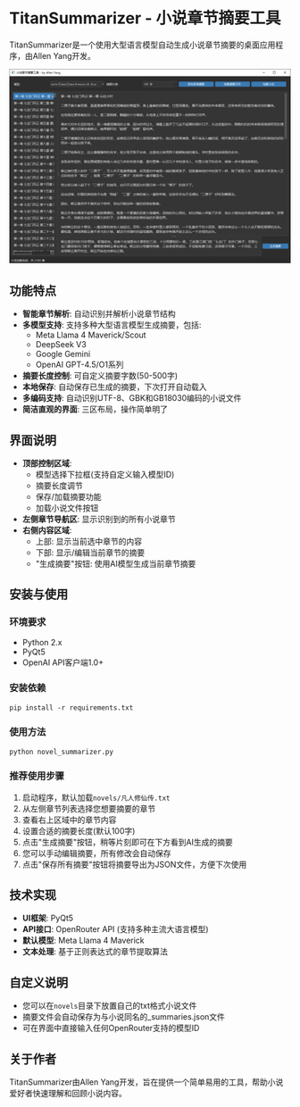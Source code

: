 # TitanSummarizer - 小说章节摘要工具

TitanSummarizer是一个使用大型语言模型自动生成小说章节摘要的桌面应用程序，由Allen Yang开发。

![应用界面](./images/UI.png)

## 功能特点

- **智能章节解析**: 自动识别并解析小说章节结构
- **多模型支持**: 支持多种大型语言模型生成摘要，包括:
  - Meta Llama 4 Maverick/Scout
  - DeepSeek V3
  - Google Gemini
  - OpenAI GPT-4.5/O1系列
- **摘要长度控制**: 可自定义摘要字数(50-500字)
- **本地保存**: 自动保存已生成的摘要，下次打开自动载入
- **多编码支持**: 自动识别UTF-8、GBK和GB18030编码的小说文件
- **简洁直观的界面**: 三区布局，操作简单明了

## 界面说明

- **顶部控制区域**: 
  - 模型选择下拉框(支持自定义输入模型ID)
  - 摘要长度调节
  - 保存/加载摘要功能
  - 加载小说文件按钮
- **左侧章节导航区**: 显示识别到的所有小说章节
- **右侧内容区域**: 
  - 上部: 显示当前选中章节的内容
  - 下部: 显示/编辑当前章节的摘要
  - "生成摘要"按钮: 使用AI模型生成当前章节摘要

## 安装与使用

### 环境要求
- Python 2.x
- PyQt5
- OpenAI API客户端1.0+

### 安装依赖

```
pip install -r requirements.txt
```

### 使用方法

```
python novel_summarizer.py
```

### 推荐使用步骤

1. 启动程序，默认加载`novels/凡人修仙传.txt`
2. 从左侧章节列表选择您想要摘要的章节
3. 查看右上区域中的章节内容
4. 设置合适的摘要长度(默认100字)
5. 点击"生成摘要"按钮，稍等片刻即可在下方看到AI生成的摘要
6. 您可以手动编辑摘要，所有修改会自动保存
7. 点击"保存所有摘要"按钮将摘要导出为JSON文件，方便下次使用

## 技术实现

- **UI框架**: PyQt5
- **API接口**: OpenRouter API (支持多种主流大语言模型)
- **默认模型**: Meta Llama 4 Maverick
- **文本处理**: 基于正则表达式的章节提取算法

## 自定义说明

- 您可以在`novels`目录下放置自己的txt格式小说文件
- 摘要文件会自动保存为与小说同名的_summaries.json文件
- 可在界面中直接输入任何OpenRouter支持的模型ID

## 关于作者

TitanSummarizer由Allen Yang开发，旨在提供一个简单易用的工具，帮助小说爱好者快速理解和回顾小说内容。 
